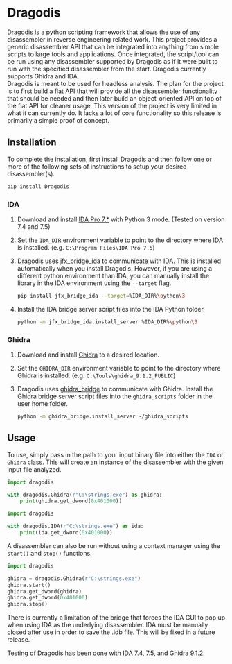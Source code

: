 # Dragodis

Dragodis is a python scripting framework that allows the use of any disassembler in
reverse engineering related work.  This project provides a generic disassembler API that can be
integrated into anything from simple scripts to large tools and applications.  Once integrated,
the script/tool can be run using any disassembler supported by Dragodis as if it were
built to run with the specified disassembler from the start.  Dragodis currently supports
Ghidra and IDA.  
Dragodis is meant to be used for headless analysis.  The plan for the project is to first
build a flat API that will provide all the disassembler functionality that should be needed
and then later build an object-oriented API on top of the flat API for cleaner usage.  This version
of the project is very limited in what it can currently do.  It lacks a lot of core functionality
so this release is primarily a simple proof of concept.


## Installation

To complete the installation, first install Dragodis and then follow one or more of the following sets
of instructions to setup your desired disassembler(s).

```bash
pip install Dragodis
```

### IDA

1. Download and install [IDA Pro 7.*](hex-rays.com) with Python 3 mode. (Tested on version 7.4 and 7.5)

1. Set the `IDA_DIR` environment variable to point to the directory where IDA is installed. 
(e.g. `C:\Program Files\IDA Pro 7.5`)

1. Dragodis uses [jfx_bridge_ida](github.com/justfoxing/jfx_bridge_ida) to communicate with IDA.
    This is installed automatically when you install Dragodis. However, if you are using a different python environment 
    than IDA, you can manually install the library in the IDA environment using the `--target` flag.
    
    ```bash
    pip install jfx_bridge_ida --target=%IDA_DIR%\python\3 
    ```
   
1. Install the IDA bridge server script files into the IDA Python folder.
    ```bash
    python -m jfx_bridge_ida.install_server %IDA_DIR%\python\3
    ```


### Ghidra


1. Download and install [Ghidra](ghidra-sre.org) to a desired location.

1. Set the `GHIDRA_DIR` environment variable to point to the directory where Ghidra is installed. (e.g. `C:\Tools\ghidra_9.1.2_PUBLIC`)

1. Dragodis uses [ghidra_bridge](github.com/justfoxing/ghidra_bridge) to communicate with Ghidra. 
    Install the Ghidra bridge server script files into the `ghidra_scripts` folder in the user home folder.
    
    ```bash
    python -m ghidra_bridge.install_server ~/ghidra_scripts
    ```


## Usage


To use, simply pass in the path to your input binary file into either the `IDA` or `Ghidra` class.
This will create an instance of the disassembler with the given input file analyzed.


```python
import dragodis

with dragodis.Ghidra(r"C:\strings.exe") as ghidra:  
    print(ghidra.get_dword(0x401000))
```


```python
import dragodis

with dragodis.IDA(r"C:\strings.exe") as ida:  
    print(ida.get_dword(0x401000))
```

A disassembler can also be run without using a context manager using the `start()` and `stop()` functions.

```python
import dragodis

ghidra = dragodis.Ghidra(r"C:\strings.exe")  
ghidra.start()  
ghidra.get_dword(ghidra)  
ghidra.get_dword(0x401000)  
ghidra.stop()  
```

There is currently a limitation of the bridge that forces the IDA GUI to pop up when using IDA as the 
underlying disassembler.  IDA must be manually closed after use in order to save the .idb file.
This will be fixed in a future release.

Testing of Dragodis has been done with IDA 7.4, 7.5, and Ghidra 9.1.2.

